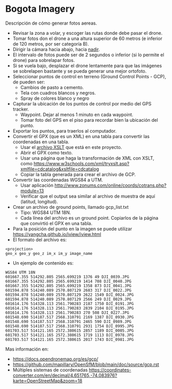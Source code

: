 # Bogota Imagery
Descripción de cómo generar fotos aereas.

* Revisar la zona a volar, y escoger las rutas donde debe pasar el drone.
* Tomar fotos don el drone a una altura superior de 60 metros (e inferior de 120 metros, por ser categoría B).
* Dirigir la cámara hacia abajo, hacia [nadir](https://es.wikipedia.org/wiki/Nadir).
* El intervalo de fotos puede ser de 2 segundos o inferior (si lo permite el drone) para sobrelapar fotos.
* Si se vuela bajo, desplazar el drone lentamente para que las imágenes se sobrelapen bastante y se pueda generar una mejor ortofoto.
* Seleccionar puntos de control en terreno (Ground Control Points - GCP), de pueden ser:
  * Cambios de pasto a cemento.
  * Tela con cuadros blancos y negros.
  * Spray de colores blanco y negro
* Capturar la ubicación de los puntos de control por medio del GPS tracker.
  * Waypoint. Dejar al menos 1 minuto en cada waypoint.
  * Tomar foto del GPS en el piso para recordar bien la ubicación del punto.
* Exportar los puntos, para traerlos al computador.
* Convertir el GPX (que es un XML) en una tabla para convertir las coordenadas en una tabla.
  * Usar el [archivo XSLT](https://github.com/MaptimeBogota/BogotaImagery/blob/main/GPXtoTable.xslt) que está en este proyecto.
  * Abrir el GPX como texto.
  * Usar una página que haga la transformación de XML con XSLT, como https://www.w3schools.com/xml/tryxslt.asp?xmlfile=cdcatalog&xsltfile=cdcatalog
  * Copiar la tabla generada para crear el archivo de GCP.
* Convertir las coordenadas WGS84 a UTM.
  * Usar aplicación http://www.zonums.com/online/coords/cotrans.php?module=13
  * Verificar que el output sea similar al archivo de muestra de aquí (latitud, longitud).
* Crear un archivo de ground points, llamado gcp_list.txt
  * Tipo: WGS84 UTM 18N.
  * Cada línea del archivo es un ground point. Copiarlos de la página que convirtió el GPX en una tabla.
* Para la posición del punto en la imagen se puede utilizar https://yangcha.github.io/iview/iview.html
* El formato del archivo es:

```
<projection>
geo_x geo_y geo_z im_x im_y image_name
```

* Un ejemplo de contenido es:

```
WGS84 UTM 18N
601667.355 514292.805 2565.699219 1376 49 DJI_0039.JPG 
601667.355 514292.805 2565.699219 1414 708 DJI_0040.JPG 
601667.355 514292.805 2565.699219 1358 873 DJI_0041.JPG 
601594.878 514240.089 2570.807129 2683 317 DJI_0022.JPG 
601594.878 514240.089 2570.807129 2622 1549 DJI_0024.JPG 
601594.878 514240.089 2570.807129 2566 249 DJI_0029.JPG 
601614.176 514328.113 2561.790283 2187 1750 DJI_0191.JPG 
601614.176 514328.113 2561.790283 2839 2104 DJI_0195.JPG 
601614.176 514328.113 2561.790283 270 508 DJI_0227.JPG 
601548.690 514187.517 2568.310791 2169 1387 DJI_0930.JPG 
601548.690 514187.517 2568.310791 2465 590 DJI_0989.JPG 
601548.690 514187.517 2568.310791 2931 1754 DJI_0995.JPG 
601703.517 514121.165 2572.380615 2857 1189 DJI_0005.JPG 
601703.517 514121.165 2572.380615 1719 1113 DJI_0978.JPG 
601703.517 514121.165 2572.380615 2017 1743 DJI_0981.JPG 
```

Mas información en:

* https://docs.opendronemap.org/es/gcp/
* https://github.com/mapillary/OpenSfM/blob/main/doc/source/gcp.rst
* Múltiples sistemas de coordenadas https://coordinates-converter.com/en/decimal/4.651765,-74.083976?karte=OpenStreetMap&zoom=18
